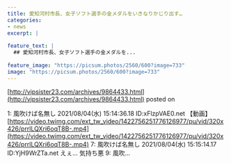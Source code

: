 ```yaml
---
title: 愛知河村市長、女子ソフト選手の金メダルをいきなりかじり出す…
categories:
- news
excerpt: |
  
feature_text: |
  ## 愛知河村市長、女子ソフト選手の金メダルを...
  
feature_image: "https://picsum.photos/2560/600?image=733"
image: "https://picsum.photos/2560/600?image=733"
---
```


[http://vipsister23.com/archives/9864433.html](http://vipsister23.com/archives/9864433.html)
posted on 

<!--more-->

1: 風吹けば名無し 2021/08/04(水) 15:14:36.18 ID:xFlzpVAE0.net 【動画】[https://video.twimg.com/ext_tw_video/1422756251776126977/pu/vid/320x426/prrlLQXri6oqT8B-.mp4](https://video.twimg.com/ext_tw_video/1422756251776126977/pu/vid/320x426/prrlLQXri6oqT8B-.mp4) 7: 風吹けば名無し 2021/08/04(水) 15:15:14.17 ID:YjH9WrZTa.net えぇ… 気持ち悪 9: 風吹...
